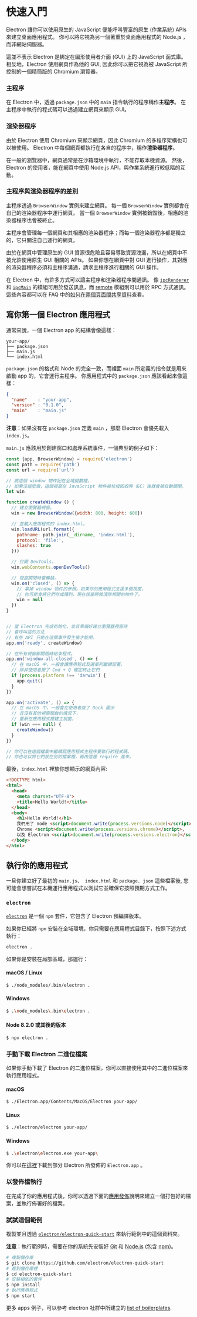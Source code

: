 # 快速入門

Electron 讓你可以使用原生的 JavaScript 便能呼叫豐富的原生 (作業系統) APIs 來建立桌面應用程式。 你可以將它視為另一個著重於桌面應用程式的 Node.js ，而非網站伺服器。

這並不表示 Electron 是綁定在圖形使用者介面 (GUI) 上的 JavaScript 函式庫。 相反地，Electron 使用網頁作為他的 GUI, 因此你可以把它視為被 JavaScript 所控制的一個精簡版的 Chromium 瀏覽器。

### 主程序

在 Electron 中，透過 `package.json` 中的 `main` 指令執行的程序稱作**主程序**。 在主程序中執行的程式碼可以透過建立網頁來顯示 GUI。

### 渲染器程序

由於 Electron 使用 Chromium 來顯示網頁，因此 Chromium 的多程序架構也可以被使用。 Electron 中每個網頁都執行在各自的程序中，稱作**渲染器程序**。

在一般的瀏覽器中，網頁通常是在沙箱環境中執行，不能存取本機資源。 然後，Electron 的使用者，能在網頁中使用 Node.js API，與作業系統進行較低階的互動。

### 主程序與渲染器程序的差別

主程序透過 `BrowserWindow` 實例來建立網頁。 每一個 `BrowserWindow` 實例都會在自己的渲染器程序中運行網頁。 當一個 `BrowserWindow` 實例被銷毀後，相應的渲染器程序也會被終止。

主程序會管理每一個網頁和其相應的渲染器程序；而每一個渲染器程序都是獨立的，它只關注自己運行的網頁。

由於在網頁中管理原生的 GUI 資源很危險且容易導致資源洩漏，所以在網頁中不被允許使用原生 GUI 相關的 APIs。 如果你想在網頁中對 GUI 進行操作，其對應的渲染器程序必須和主程序溝通，請求主程序進行相關的 GUI 操作。

在 Electron 中，有許多方式可以讓主程序和渲染器程序間通訊。 像 [`ipcRenderer`](../api/ipc-renderer.md) 和 [`ipcMain`](../api/ipc-main.md) 的模組可用於發送訊息，而 [remote](../api/remote.md) 模組則可以用於 RPC 方式通訊。 這些內容都可以在 FAQ 中的[如何在兩個頁面間共享資料](../faq.md#how-to-share-data-between-web-pages)查看。

## 寫你第一個 Electron 應用程式

通常來說，一個 Electron app 的結構會像這樣：

```text
your-app/
├── package.json
├── main.js
└── index.html
```

`package.json` 的格式和 Node 的完全一致，而裡面 `main` 所定義的指令就是用來啟動 app 的，它會運行主程序。 你應用程式中的 `package.json` 應該看起來像這樣：

```json
{
  "name"    : "your-app",
  "version" : "0.1.0",
  "main"    : "main.js"
}
```

**注意**：如果沒有在 `package.json` 定義 `main` ，那麼 Electron 會優先載入 `index.js`。

`main.js` 應該用於創建窗口和處理系統事件，一個典型的例子如下：

```javascript
const {app, BrowserWindow} = require('electron')
const path = require('path')
const url = require('url')

// 將這個 window 物件記在全域變數裡。
// 如果沒這麼做，這個視窗在 JavaScript 物件被垃圾回收時（GC）後就會被自動關閉。
let win

function createWindow () {
  // 建立瀏覽器視窗。
  win = new BrowserWindow({width: 800, height: 600})

  // 並載入應用程式的 index.html。
  win.loadURL(url.format({
    pathname: path.join(__dirname, 'index.html'),
    protocol: 'file:',
    slashes: true
  }))

  // 打開 DevTools。
  win.webContents.openDevTools()

  // 視窗關閉時會觸發。
  win.on('closed', () => {
    // 拿掉 window 物件的參照。如果你的應用程式支援多個視窗，
    // 你可能會將它們存成陣列，現在該是時候清除相關的物件了。
    win = null
  })
}


// 當 Electron 完成初始化，並且準備好建立瀏覽器視窗時
// 會呼叫這的方法
// 有些 API 只能在這個事件發生後才能用。
app.on('ready', createWindow)

// 在所有視窗都關閉時結束程式。
app.on('window-all-closed', () => {
  // 在 macOS 中，一般會讓應用程式及選單列繼續留著，
  // 除非使用者按了 Cmd + Q 確定終止它們
  if (process.platform !== 'darwin') {
    app.quit()
  }
})

app.on('activate', () => {
  // 在 macOS 中，一般會在使用者按了 Dock 圖示
  // 且沒有其他視窗開啟的情況下，
  // 重新在應用程式裡建立視窗。
  if (win === null) {
    createWindow()
  }
})

// 你可以在這個檔案中繼續寫應用程式主程序要執行的程式碼。 
// 你也可以將它們放在別的檔案裡，再由這裡 require 進來。
```

最後，`index.html` 裡放你想顯示的網頁內容:

```html
<!DOCTYPE html>
<html>
  <head>
    <meta charset="UTF-8">
    <title>Hello World!</title>
  </head>
  <body>
    <h1>Hello World!</h1>
    我們用了 node <script>document.write(process.versions.node)</script>,
    Chrome <script>document.write(process.versions.chrome)</script>,
    以及 Electron <script>document.write(process.versions.electron)</script>.
  </body>
</html>
```

## 執行你的應用程式

一旦你建立好了最初的 `main.js`、` index.html` 和 `package. json` 這些檔案後, 您可能會想嘗試在本機運行應用程式以測試它並確保它按照預期方式工作。

### `electron`

[`electron`](https://github.com/electron-userland/electron-prebuilt) 是一個 `npm` 套件，它包含了 Electron 預編譯版本。

如果你已經將 `npm` 安裝在全域環境，你只需要在應用程式目錄下，按照下述方式執行：

```sh
electron .
```

如果你是安裝在局部區域，那運行：

#### macOS / Linux

```sh
$ ./node_modules/.bin/electron .
```

#### Windows

```sh
$ .\node_modules\.bin\electron .
```

#### Node 8.2.0 或其後的版本

```sh
$ npx electron .
```

### 手動下載 Electron 二進位檔案

如果你手動下載了 Electron 的二進位檔案，你可以直接使用其中的二進位檔案來執行應用程式。

#### macOS

```sh
$ ./Electron.app/Contents/MacOS/Electron your-app/
```

#### Linux

```sh
$ ./electron/electron your-app/
```

#### Windows

```sh
$ .\electron\electron.exe your-app\
```

你可以在[這裡](https://github.com/electron/electron/releases)下載到部分 Electron 所發佈的 `Electron.app` 。

### 以發佈檔執行

在完成了你的應用程式後，你可以透過下面的[應用發佈](./application-distribution.md)說明來建立一個打包好的檔案，並執行佈署好的檔案。

### 試試這個範例

複製並且透過 [`electron/electron-quick-start`](https://github.com/electron/electron-quick-start) 來執行範例中的這個資料夾。

**注意**：執行範例時，需要在你的系統先安裝好 [Git](https://git-scm.com) 和 [Node.js](https://nodejs.org/en/download/) (包含 [npm](https://npmjs.org))。

```sh
# 複製儲存庫
$ git clone https://github.com/electron/electron-quick-start
# 進到儲存庫裡
$ cd electron-quick-start
# 安裝相依的套件
$ npm install
# 執行應用程式
$ npm start
```

更多 apps 例子，可以參考 electron 社群中所建立的 [list of boilerplates](https://electronjs.org/community#boilerplates).